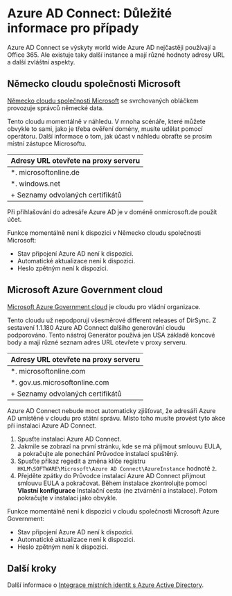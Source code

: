 <properties
    pageTitle="Azure AD Connect: Synchronizace instancí služby | Microsoft Azure"
    description="Tato stránka dokumenty důležité pro Azure AD instance."
    services="active-directory"
    documentationCenter=""
    authors="andkjell"
    manager="femila"
    editor=""/>

<tags
    ms.service="active-directory"
    ms.workload="identity"
    ms.tgt_pltfrm="na"
    ms.devlang="na"
    ms.topic="article"
    ms.date="06/27/2016"
    ms.author="billmath"/>

# <a name="azure-ad-connect-special-considerations-for-instances"></a>Azure AD Connect: Důležité informace pro případy
Azure AD Connect se výskyty world wide Azure AD nejčastěji používají a Office 365. Ale existuje taky další instance a mají různé hodnoty adresy URL a další zvláštní aspekty.

## <a name="microsoft-cloud-germany"></a>Německo cloudu společnosti Microsoft
[Německo cloudu společnosti Microsoft](http://www.microsoft.de/cloud-deutschland) se svrchovaných obláčkem provozuje správců německé data.

Tento cloudu momentálně v náhledu. V mnoha scénáře, které můžete obvykle to sami, jako je třeba ověření domény, musíte udělat pomocí operátoru. Další informace o tom, jak účast v náhledu obraťte se prosím místní zástupce Microsoftu.

Adresy URL otevřete na proxy serveru |
--- |
\*. microsoftonline.de |
\*. windows.net |
+ Seznamy odvolaných certifikátů |

Při přihlašování do adresáře Azure AD je v doméně onmicrosoft.de použít účet.

Funkce momentálně není k dispozici v Německo cloudu společnosti Microsoft:

- Stav připojení Azure AD není k dispozici.
- Automatické aktualizace není k dispozici.
- Heslo zpětným není k dispozici.

## <a name="microsoft-azure-government-cloud"></a>Microsoft Azure Government cloud
[Microsoft Azure Government cloud](https://azure.microsoft.com/features/gov/) je cloudu pro vládní organizace.

Tento cloudu už nepodporují všesměrové different releases of DirSync. Z sestavení 1.1.180 Azure AD Connect dalšího generování cloudu podporováno. Tento nástroj Generátor používá jen USA základě koncové body a mají různé seznam adres URL otevřete v proxy serveru.

Adresy URL otevřete na proxy serveru |
--- |
\*. microsoftonline.com |
\*. gov.us.microsoftonline.com |
+ Seznamy odvolaných certifikátů |

Azure AD Connect nebude moct automaticky zjišťovat, že adresáři Azure AD umístěné v cloudu pro státní správu. Místo toho musíte provést tyto akce při instalaci Azure AD Connect.

1. Spusťte instalaci Azure AD Connect.
2. Jakmile se zobrazí na první stránku, kde se má přijmout smlouvu EULA, a pokračujte ale ponechání Průvodce instalací spuštěný.
3. Spusťte příkaz regedit a změna klíče registru `HKLM\SOFTWARE\Microsoft\Azure AD Connect\AzureInstance` hodnotě `2`.
4. Přejděte zpátky do Průvodce instalací Azure AD Connect přijmout smlouvu EULA a pokračovat. Během instalace zkontrolujte pomocí **Vlastní konfigurace** Instalační cesta (ne ztvárnění a instalace). Potom pokračujte v instalaci jako obvykle.

Funkce momentálně není k dispozici v cloudu společnosti Microsoft Azure Government:

- Stav připojení Azure AD není k dispozici.
- Automatické aktualizace není k dispozici.
- Heslo zpětným není k dispozici.

## <a name="next-steps"></a>Další kroky
Další informace o [Integrace místních identit s Azure Active Directory](active-directory-aadconnect.md).
